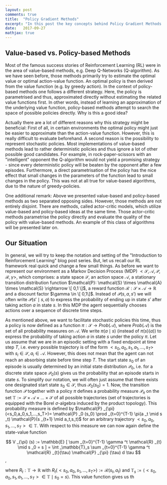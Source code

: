```yaml
---
layout: post
comments: true
title:  "Policy Gradient Methods"
excerpt: "In this post the key concepts behind Policy Gradient Methods will be discussed. Sample topics are the REINFORCE algorithm and the Policy Gradient Theorem. In the end, the learned algorithms will be used to solve the MountainCar environment of the OpenAI Gym."
date:   2017-09-27
mathjax: true
---
```


## Value-based vs. Policy-based Methods

Most of the famous success stories of Reinforcement Learning (RL) were in the area of value-based methods, e.g. Deep Q-Networks (Q-algorithm). As we have seen before, those methods primarily try to estimate the optimal value or optimal action-value function. An optimal policy is then derived from the value function (e.g. by greedy action). In the context of policy-based methods one follows a different strategy. Here, the policy is parametrised and thus, approximated directly without estimating the related value functions first. In other words, instead of learning an approximation of the underlying value function, policy-based methods attempt to search the space of possible policies directly. Why is this a good idea?

Actually there are a lot of different reasons why this strategy might be beneficial: First of all, in certain environments the optimal policy might just be easier to approximate than the action-value function. However, this is really difficult to evaluate beforehand. A second reason is the possibility to represent stochastic policies. Most implementations of value-based methods lead to rather deterministic policies and thus ignore a lot of other possible good candidates. For example, in rock-paper-scissors with an "intelligent" opponent the Q-algorithm would not yield a promising strategy - since every deterministic policy will be beaten by the opponent after a few episodes. 
Furthermore, a direct parametrisation of the policy has the nice effect that small changes in the parameters of the function lead to small changes in the policy. This was not at all true for value-based algorithms, due to the nature of greedy-policies. 

One additional remark: Above we presented value-based and policy-based methods as two separated opposing sides. However, those methods are not entirely disjoint. There are methods, called actor-critic models, which utilize value-based and policy-based ideas at the same time. Those actor-critic methods parametrise the policy directly and evaluate the quality of the policy with value-based methods. An example of this class of algorithms will be presented later on.

## Our Situation

In general, we will try to keep the notation and setting of the "Introduction to Reinforcement Learning" blog post series. But, let us recall our RL framework real quick and change a few small things. As before we want to represent our environment as a Markov Decision Process (MDP) $< \mathcal{S}, \mathcal{A}, \mathcal{P}, \mathcal{R}, \gamma >$, which comprises: a state space $\mathcal{S}$, an action space $\mathcal{A}$, a stationary transition distribution function $\mathcal{P}: \mathcal{S} \times \mathcal{A} \times \mathcal{S} \rightarrow \[ 0,1 \]$, a reward function $\mathcal{R}: \mathcal{S} \times \mathcal{A} \rightarrow \mathbb{R}$ and a discount factor $\gamma \in \[ 0,1\]$. Instead of $\mathcal{P} (s,a,s')$ we will often write $\mathcal{P}(s'\mid s,a)$ to express the probability of ending up in state $s'$ after taking action $a$ in state $s$. In this MDP the agent sequentially chooses actions over a sequence of discrete time steps. 

As mentioned above, we want to facilitate stochastic policies this time, thus a policy is now defined as a function $\pi: \mathcal{S} \rightarrow Prob(\mathcal{A})$, where $Prob(\mathcal{A})$ is the set of all probability measures on $\mathcal{A}$. We write $\pi(a \mid s)$ (instead of $\pi(s)(a)$) to express the probability of taking action $a$ in state $s$ under the policy $\pi$. 
Let us assume that we are in an episodic setting with a fixed endpoint at time step $T$, i.e. every possible trajectory is of the form $<s_0,a_0,s_1,a_1,...,s_T>$ with $s_i \in \mathcal{S}, a_i \in \mathcal{A}$. However, this does not mean that the agent can not reach an absorbing state before time step $T$. The start state $s_0$ of an episode is usually determined by an initial state distribution $\mathcal{P}_0$, i.e. for a discrete state space $\mathcal{P}_0 (s)$ gives us the probability that an episode starts in state $s$. To simplify our notation, we will often just assume that there exists one designated start state $s_0 \in \mathcal{S}$, thus $\mathcal{P}_0 (s_0)=1$. Now, the transition function $\mathcal{P}$ together with a policy $\pi$ defines a probability measure $\mathcal{P} _{\pi}$ on the set $\mathbb{T}:= \mathcal{S} \times \mathcal{A} \times ... \times \mathcal{S}$ of all possible trajectories (set of trajectories is equipped with the Borel $\sigma$-algebra induced by the product topology). This probability measure is defined by $\mathcal{P} _{\pi} (<s_0,a_0,s_1,...,s_T>)= \mathcal{P} _0 (s_0) \prod _{t=0}^{T-1} \pi(a _t \mid s _t) \mathcal{P}(s _{t+1} \mid a_t,s_t)$ for an arbitrary trajectory $<s_0,a_0,s_1,...,s_T> \in \mathbb{T}$. With respect to this measure we can now again define the state-value function 

$$ V _{\pi} (s) := \mathbb{E} [ \sum _{t=0}^{T-1} \gamma ^t \mathcal{R} _{t} \mid s _0 = s ] = \int _\mathbb{T}_s \sum _{t=0}^{T-1} \gamma ^t \mathcal{R} _{t}(\tau)  \mathcal{P} _{\pi} (\tau) d \tau  $$, 

where $R_t: \mathbb{T} \rightarrow \mathbb{R}$ with $R_t (<s_0,a_0,s_1,...,s_T>) := \mathcal{R} (s_t,a_t)$ and $\mathbb{T}_s:= \langle <s_0,a_0,s_1,a_1,...,s_T> \in \mathbb{T} \mid s_0 = s \rangle$. This value function gives us th        
      

